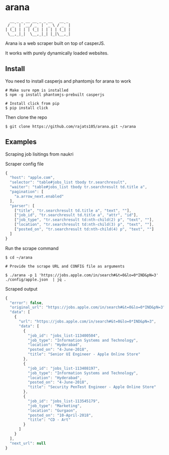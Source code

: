 # arana

``` text
  __ _ _ __ __ _ _ __   __ _
 / _` | '__/ _` | '_ \ / _` |
| (_| | | | (_| | | | | (_| |
 \__,_|_|  \__,_|_| |_|\__,_|
```

Arana is a web scraper built on top of casperJS.

It works with purely dynamically loaded websites.

## Install

You need to install casperjs and phantomjs for arana to work

``` shell
# Make sure npm is installed
$ npm -g install phantomjs-prebuilt casperjs

# Install click from pip
$ pip install click
```

Then clone the repo

``` shell
$ git clone https://github.com/rajats105/arana.git ~/arana
```

## Examples

Scraping job lisitings from naukri

Scraper config file

``` javascript
{
  "host": "apple.com",
  "selector": "table#jobs_list tbody tr.searchresult",
  "waiter": "table#jobs_list tbody tr.searchresult td.title a",
  "pagination": [
    "a.arrow_next.enabled"
  ],
  "parser": [
    ["title", "tr.searchresult td.title a", "text", ""],
    ["job_id", "tr.searchresult td.title a", "attr", "id"],
    ["job_type", "tr.searchresult td:nth-child(2) p", "text", ""],
    ["location", "tr.searchresult td:nth-child(3) p", "text", ""],
    ["posted_on", "tr.searchresult td:nth-child(4) p", "text", ""]
  ]
}
```

Run the scrape command

``` shell
$ cd ~/arana

# Provide the scrape URL and CONFIG file as arguments

$ ./arana -p 1 'https://jobs.apple.com/in/search#&t=0&lo=0*IND&pN=3' ./config/apple.json  | jq .
```

Scraped output

``` javascript
{
  "error": false,
  "original_url": "https://jobs.apple.com/in/search#&t=0&lo=0*IND&pN=3",
  "data": [
    {
      "url": "https://jobs.apple.com/in/search#&t=0&lo=0*IND&pN=3",
      "data": [
        {
          "job_id": "jobs_list-113400504",
          "job_type": "Information Systems and Technology",
          "location": "Hyderabad",
          "posted_on": "4-June-2018",
          "title": "Senior UI Engineer - Apple Online Store"
        },
        {
          "job_id": "jobs_list-113408197",
          "job_type": "Information Systems and Technology",
          "location": "Hyderabad",
          "posted_on": "4-June-2018",
          "title": "Security PenTest Engineer - Apple Online Store"
        },
        {
          "job_id": "jobs_list-113545179",
          "job_type": "Marketing",
          "location": "Gurgaon",
          "posted_on": "10-April-2018",
          "title": "CD - Art"
        }
      ]
    }
  ],
  "next_url": null
}
```
